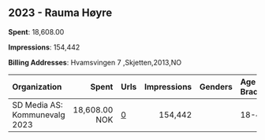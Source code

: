 ## 2023 - Rauma Høyre 
**Spent**: 18,608.00

**Impressions**: 154,442

**Billing Addresses**: Hvamsvingen 7 ,Skjetten,2013,NO

|Organization|Spent|Urls|Impressions|Genders|Age Brackets|Country Codes|
|:---|---:|:---|---:|:---|:---|:---|
|SD Media AS: Kommunevalg 2023|18,608.00 NOK|[0](https://www.snap.com/political-ads/asset/97cd0b6cf0a0d6f5ef9c7b39be52449b0aa18db17e206b703ed12a067605288b?mediaType=mp4)|154,442||18-40|norway|
